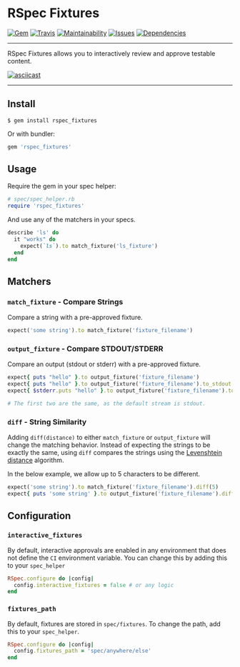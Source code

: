 RSpec Fixtures
==================================================

[![Gem](https://img.shields.io/gem/v/rspec_fixtures.svg?style=flat-square)](https://rubygems.org/gems/rspec_fixtures)
[![Travis](https://img.shields.io/travis/DannyBen/rspec_fixtures.svg?style=flat-square)](https://travis-ci.org/DannyBen/rspec_fixtures)
[![Maintainability](https://img.shields.io/codeclimate/maintainability/DannyBen/rspec_fixtures.svg?style=flat-square)](https://codeclimate.com/github/DannyBen/rspec_fixtures)
[![Issues](https://img.shields.io/codeclimate/issues/DannyBen/rspec_fixtures.svg?style=flat-square)](https://codeclimate.com/github/DannyBen/rspec_fixtures)
[![Dependencies](https://img.shields.io/gemnasium/DannyBen/rspec_fixtures.svg?style=flat-square)](https://gemnasium.com/DannyBen/rspec_fixtures)

---

RSpec Fixtures allows you to interactively review and approve testable
content.

[![asciicast](https://asciinema.org/a/150733.png)](https://asciinema.org/a/150733)

---



Install
--------------------------------------------------

```
$ gem install rspec_fixtures
```

Or with bundler:

```ruby
gem 'rspec_fixtures'
```



Usage
--------------------------------------------------

Require the gem in your spec helper:

```ruby
# spec/spec_helper.rb
require 'rspec_fixtures'
```

And use any of the matchers in your specs.

```ruby
describe 'ls' do
  it "works" do
    expect(`ls`).to match_fixture('ls_fixture')
  end
end
```



Matchers
--------------------------------------------------

### `match_fixture` - Compare Strings

Compare a string with a pre-approved fixture.

```ruby
expect('some string').to match_fixture('fixture_filename')
```


### `output_fixture` - Compare STDOUT/STDERR

Compare an output (stdout or stderr) with a pre-approved fixture.

```ruby
expect{ puts "hello" }.to output_fixture('fixture_filename')
expect{ puts "hello" }.to output_fixture('fixture_filename').to_stdout
expect{ $stderr.puts "hello" }.to output_fixture('fixture_filename').to_stderr

# The first two are the same, as the default stream is stdout.
```


### `diff` - String Similarity

Adding `diff(distance)` to either `match_fixture` or `output_fixture` will
change the matching behavior. Instead of expecting the strings to be exactly
the same, using `diff` compares the strings using the 
[Levenshtein distance][1] algorithm.

In the below example, we allow up to 5 characters to be different.

```ruby
expect('some string').to match_fixture('fixture_filename').diff(5)
expect{ puts 'some string' }.to output_fixture('fixture_filename').diff(5)
```



Configuration
--------------------------------------------------

### `interactive_fixtures`

By default, interactive approvals are enabled in any environment that 
does not define the `CI` environment variable. You can change this by
adding this to your `spec_helper`

```ruby
RSpec.configure do |config|
  config.interactive_fixtures = false # or any logic
end
```


### `fixtures_path`

By default, fixtures are stored in `spec/fixtures`. To change the path,
add this to your `spec_helper`.

```ruby
RSpec.configure do |config|
  config.fixtures_path = 'spec/anywhere/else'
end
```


[1]: https://en.wikipedia.org/wiki/Levenshtein_distance